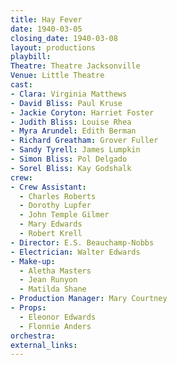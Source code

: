 ```yaml
---
title: Hay Fever
date: 1940-03-05
closing_date: 1940-03-08
layout: productions
playbill:
Theatre: Theatre Jacksonville
Venue: Little Theatre
cast:
- Clara: Virginia Matthews
- David Bliss: Paul Kruse
- Jackie Coryton: Harriet Foster
- Judith Bliss: Louise Rhea
- Myra Arundel: Edith Berman
- Richard Greatham: Grover Fuller
- Sandy Tyrell: James Lumpkin
- Simon Bliss: Pol Delgado
- Sorel Bliss: Kay Godshalk
crew:
- Crew Assistant:
  - Charles Roberts
  - Dorothy Lupfer
  - John Temple Gilmer
  - Mary Edwards
  - Robert Krell
- Director: E.S. Beauchamp-Nobbs
- Electrician: Walter Edwards
- Make-up:
  - Aletha Masters
  - Jean Runyon
  - Matilda Shane
- Production Manager: Mary Courtney
- Props:
  - Eleonor Edwards
  - Flonnie Anders
orchestra:
external_links:
---
```


